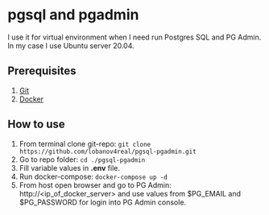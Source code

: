 # pgsql and pgadmin
I use it for virtual environment when I need run Postgres SQL and PG Admin. In my case I use Ubuntu server 20.04.

## Prerequisites
1. [Git](https://git-scm.com/downloads)
2. [Docker](https://docs.docker.com/desktop/)

## How to use
1. From terminal clone git-repo: ``git clone https://github.com/lobanov4real/pgsql-pgadmin.git``
2. Go to repo folder: ``cd ./pgsql-pgadmin``
3. Fill variable values in **.env** file.
4. Run docker-compose: ``docker-compose up -d``
5. From host open browser and go to PG Admin: http://<ip_of_docker_server> and use values from $PG_EMAIL and $PG_PASSWORD for login into PG Admin console.

